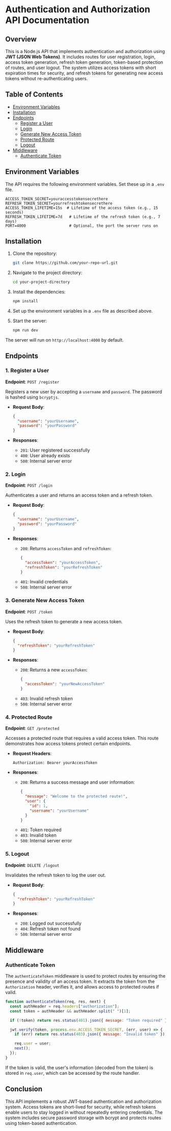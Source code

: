 # Authentication and Authorization API Documentation

## Overview

This is a Node.js API that implements authentication and authorization using **JWT (JSON Web Tokens)**. It includes routes for user registration, login, access token generation, refresh token generation, token-based protection of routes, and user logout. The system utilizes access tokens with short expiration times for security, and refresh tokens for generating new access tokens without re-authenticating users.

## Table of Contents

- [Environment Variables](#environment-variables)
- [Installation](#installation)
- [Endpoints](#endpoints)
  - [Register a User](#register-a-user)
  - [Login](#login)
  - [Generate New Access Token](#generate-new-access-token)
  - [Protected Route](#protected-route)
  - [Logout](#logout)
- [Middleware](#middleware)
  - [Authenticate Token](#authenticate-token)

## Environment Variables

The API requires the following environment variables. Set these up in a `.env` file.

```plaintext
ACCESS_TOKEN_SECRET=youraccesstokensecrethere
REFRESH_TOKEN_SECRET=yourrefreshtokensecrethere
ACCESS_TOKEN_LIFETIME=15s  # Lifetime of the access token (e.g., 15 seconds)
REFRESH_TOKEN_LIFETIME=7d   # Lifetime of the refresh token (e.g., 7 days)
PORT=4000                   # Optional, the port the server runs on
```

## Installation

1. Clone the repository:

   ```bash
   git clone https://github.com/your-repo-url.git
   ```

2. Navigate to the project directory:

   ```bash
   cd your-project-directory
   ```

3. Install the dependencies:

   ```bash
   npm install
   ```

4. Set up the environment variables in a `.env` file as described above.

5. Start the server:
   ```bash
   npm run dev
   ```

The server will run on `http://localhost:4000` by default.

## Endpoints

### 1. Register a User

**Endpoint**: `POST /register`

Registers a new user by accepting a `username` and `password`. The password is hashed using `bcryptjs`.

- **Request Body**:

  ```json
  {
    "username": "yourUsername",
    "password": "yourPassword"
  }
  ```

- **Responses**:
  - `201`: User registered successfully
  - `400`: User already exists
  - `500`: Internal server error

### 2. Login

**Endpoint**: `POST /login`

Authenticates a user and returns an access token and a refresh token.

- **Request Body**:

  ```json
  {
    "username": "yourUsername",
    "password": "yourPassword"
  }
  ```

- **Responses**:
  - `200`: Returns `accessToken` and `refreshToken`:
    ```json
    {
      "accessToken": "yourAccessToken",
      "refreshToken": "yourRefreshToken"
    }
    ```
  - `401`: Invalid credentials
  - `500`: Internal server error

### 3. Generate New Access Token

**Endpoint**: `POST /token`

Uses the refresh token to generate a new access token.

- **Request Body**:

  ```json
  {
    "refreshToken": "yourRefreshToken"
  }
  ```

- **Responses**:
  - `200`: Returns a new `accessToken`:
    ```json
    {
      "accessToken": "yourNewAccessToken"
    }
    ```
  - `403`: Invalid refresh token
  - `500`: Internal server error

### 4. Protected Route

**Endpoint**: `GET /protected`

Accesses a protected route that requires a valid access token. This route demonstrates how access tokens protect certain endpoints.

- **Request Headers**:

  ```plaintext
  Authorization: Bearer yourAccessToken
  ```

- **Responses**:
  - `200`: Returns a success message and user information:
    ```json
    {
      "message": "Welcome to the protected route!",
      "user": {
        "id": 1,
        "username": "yourUsername"
      }
    }
    ```
  - `401`: Token required
  - `403`: Invalid token
  - `500`: Internal server error

### 5. Logout

**Endpoint**: `DELETE /logout`

Invalidates the refresh token to log the user out.

- **Request Body**:

  ```json
  {
    "refreshToken": "yourRefreshToken"
  }
  ```

- **Responses**:
  - `200`: Logged out successfully
  - `404`: Refresh token not found
  - `500`: Internal server error

## Middleware

### Authenticate Token

The `authenticateToken` middleware is used to protect routes by ensuring the presence and validity of an access token. It extracts the token from the `Authorization` header, verifies it, and allows access to protected routes if valid.

```javascript
function authenticateToken(req, res, next) {
  const authHeader = req.headers["authorization"];
  const token = authHeader && authHeader.split(" ")[1];

  if (!token) return res.status(401).json({ message: "Token required" });

  jwt.verify(token, process.env.ACCESS_TOKEN_SECRET, (err, user) => {
    if (err) return res.status(403).json({ message: "Invalid token" });

    req.user = user;
    next();
  });
}
```

If the token is valid, the user's information (decoded from the token) is stored in `req.user`, which can be accessed by the route handler.

## Conclusion

This API implements a robust JWT-based authentication and authorization system. Access tokens are short-lived for security, while refresh tokens enable users to stay logged in without repeatedly entering credentials. The system includes secure password storage with bcrypt and protects routes using token-based authentication.
